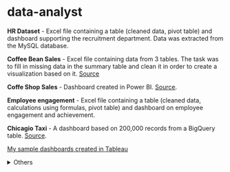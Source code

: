 # data-analyst

__HR Dataset__ - Excel file containing a table (cleaned data, pivot table) and dashboard supporting the recruitment department.
Data was extracted from the MySQL database.

__Coffee Bean Sales__ - Excel file containing data from 3 tables. The task was to fill in missing data in the summary table and clean it in order to create a visualization based on it. 
[Source](https://www.kaggle.com/datasets/saadharoon27/coffee-bean-sales-raw-dataset)

__Coffe Shop Sales__ - Dashboard created in Power BI. [Source](https://www.kaggle.com/datasets/ahmedabbas757/coffee-sales). 

__Employee engagement__ - Excel file containing a table (cleaned data, calculations using formulas, pivot table) and dashboard on employee engagement and achievement.

__Chicagio Taxi__ - A dashboard based on 200,000 records from a BigQuery table. [Source](https://console.cloud.google.com/marketplace/product/city-of-chicago-public-data/chicago-taxi-trips).


[My sample dashboards created in Tableau](https://public.tableau.com/app/profile/judyta6092)

<details>
<summary> Others </summary>

__Customers Orders__ - Database created in MS Access

__Marketing AB__ - Presentation and Excel file with the results of the marketing campaign

__Healthcare Dataset__ - Statistical analysis of patients' health

</details>
